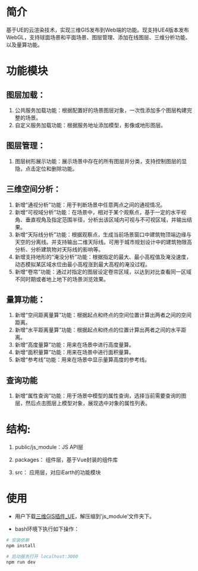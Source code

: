 
# 简介

基于UE的云渲染技术，实现三维GIS发布到Web端的功能。现支持UE4版本发布WebGL，支持球面场景和平面场景、图层管理、添加在线图层、三维分析功能、以及量算功能。


# 功能模块

## 图层加载：
1. 公共服务加载功能：根据配置好的场景图层对象，一次性添加多个图层构建完整的场景。
2. 自定义服务加载功能：根据服务地址添加模型，影像或地形图层。

## 图层管理：
1. 图层树形展示功能：展示场景中存在的所有图层并分类，支持控制图层的显隐，点击定位和删除功能。


## 三维空间分析：
1. 新增“通视分析”功能：用于判断场景中任意两点之间的通视情况。
2. 新增“可视域分析”功能：在场景中，相对于某个观察点，基于一定的水平视角、垂直视角及指定范围半径，分析出该区域内可视与不可视区域，并输出结果。
3. 新增“天际线分析”功能：根据观察点，生成当前场景窗口中建筑物顶端边缘与天空的分离线。并支持输出二维天际线。可用于城市规划设计中的建筑物限高分析、分析建筑物对天际线的影响等。
4. 新增支持地形的“淹没分析”功能：根据指定的最大、最小高程值及淹没速度，动态模拟某区域水位由最小高程涨到最大高程的淹没过程。
5. 新增“卷帘”功能：通过对指定的图层设定卷帘区域，以达到对比查看同一区域不同时期或者地上地下的场景浏览效果。

## 量算功能：
1. 新增“空间距离量算”功能：根据起点和终点的空间位置计算出两者之间的空间距离。
2. 新增“水平距离量算”功能：根据起点和终点的位置计算出两者之间的水平距离。
3. 新增“高度量算”功能：用来在场景中进行高度量算。
4. 新增“面积量算”功能：用来在场景中进行面积量算。
5. 新增“参考线”功能：用来在场景中显示量算高度的参考线。

## 查询功能
1. 新增“属性查询”功能：用于场景中模型的属性查询，选择当前需要查询的图层，然后点击图层上模型对象，展现选中对象的属性列表。


# 结构:

1. public/js_module：JS API层

2. packages： 组件层，基于Vue封装的组件库

3. src： 应用层，对应iEarth的功能模块

# 使用

+ 用户下载[三维GIS插件_UE](./后续提供.rar)，解压缩到'js_module'文件夹下。

+ bash环境下执行如下操作：

``` bash
# 安装依赖
npm install

# 启动服务打开 localhost:3000
npm run dev

```
